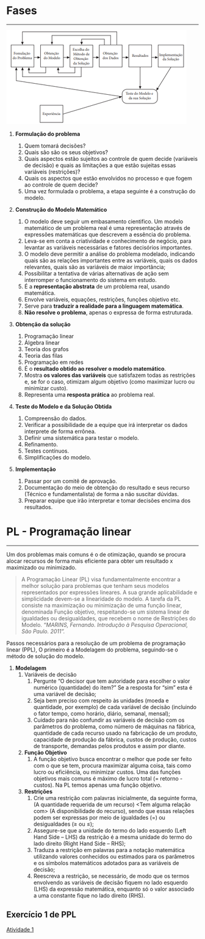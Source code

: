 # Fases

---

![Fases](img/fases.png)

1. **Formulação do problema**
    1. Quem tomará decisões?
    2. Quais são são os seus objetivos?
    3. Quais aspectos estão sujeitos ao controle de quem decide (variáveis de decisão) e quais as limitações a que estão sujeitas essas variáveis (restrições)?
    4. Quais os aspectos que estão envolvidos no processo e que fogem ao controle de quem decide?
    5. Uma vez formulada o problema, a etapa seguinte é a construção do modelo.
2. **Construção do Modelo Matemático**

    1. O modelo deve seguir um embasamento cientifico. Um modelo matemático de um problema real é uma representação através de expressões matemáticas que descrevem a essência do problema.
    2. Leva-se em conta a criatividade e conhecimento de negócio, para levantar as variáveis necessárias e fatores decisórios importantes.
    3. O modelo deve permitir a análise do problema modelado, indicando quais são as relações importantes entre as variáveis, quais os dados relevantes, quais são as variáveis de maior importância;
    4. Possibilitar a tentativa de várias alternativas de ação sem interromper o funcionamento do sistema em estudo. 
    5. É a **representação abstrata** de um problema real, usando matemática.
    6. Envolve variáveis, equações, restrições, funções objetivo etc.
    7. Serve para **traduzir a realidade para a linguagem matemática**.
    8. **Não resolve o problema**, apenas o expressa de forma estruturada.

3. **Obtenção da solução**
    1. Programação linear
    2. Álgebra linear
    3. Teoria dos grafos
    4. Teoria das filas
    5. Programação em redes
    6. É o **resultado obtido ao resolver o modelo matemático**.
    7. Mostra **os valores das variáveis** que satisfazem todas as restrições e, se for o caso, otimizam algum objetivo (como maximizar lucro ou minimizar custo).
    8. Representa uma **resposta prática** ao problema real.
4. **Teste do Modelo e da Solução Obtida**

    1. Compreensão do dados.
    2. Verificar a possibilidade de a equipe que irá interpretar os dados interprete de forma errônea.
    3. Definir uma sistemática para testar o modelo.
    4. Refinamento.
    5. Testes contínuos.
    6. Simplificações do modelo.

5. **Implementação**
    1. Passar por um comitê de aprovação.
    2. Documentação do meio de obtenção do resultado e seus recurso (Técnico e fundamentalista) de forma a não suscitar dúvidas.
    3. Preparar equipe que irão interpretar e tomar decisões encima dos resultados.


# PL - Programação linear

---

Um dos problemas mais comuns é o de otimização, quando se procura alocar recursos de forma mais eficiente para obter um resultado x maximizado ou minimizado.

> A Programação Linear (PL) visa fundamentalmente encontrar a melhor solução para problemas que tenham seus modelos representados por expressões
lineares. A sua grande aplicabilidade e simplicidade devem-se a linearidade do
modelo. A tarefa da PL consiste na maximização ou minimização de uma função linear, denominada Função objetivo, respeitando-se um sistema linear de
igualdades ou desigualdades, que recebem o nome de Restrições do Modelo. *“MARINS, Fernando. Introdução à Pesquisa Operacional, São Paulo. 2011”.*
> 

Passos necessários para a resolução de um problema de programação linear (PPL), O primeiro é a Modelagem do problema, seguindo-se o método de solução do modelo.

1. **Modelagem**
    1. Variáveis de decisão
        1. Pergunte “O decisor que tem autoridade para escolher o valor numérico
        (quantidade) do item?” Se a resposta for “sim” esta é uma variável
        de decisão;
        2. Seja bem preciso com respeito às unidades (moeda e quantidade, por
        exemplo) de cada variável de decisão (incluindo o fator tempo, como
        horário, diário, semanal, mensal);
        3. Cuidado para não confundir as variáveis de decisão com os parâmetros
        do problema, como número de máquinas na fábrica, quantidade de
        cada recurso usado na fabricação de um produto, capacidade de produção da fábrica, custos de produção, custos de transporte, demandas
        pelos produtos e assim por diante.
    2. **Função Objetivo**
        1. A função objetivo busca encontrar o melhor que pode ser feito com o que se tem, procura maximizar alguma coisa, tais como lucro ou eficiência, ou minimizar custos. Uma das funções objetivos mais comuns é máximo de lucro total (= retorno - custos). Na PL temos apenas uma função objetivo.
    3. **Restrições**
        1. Crie uma restrição com palavras inicialmente, da seguinte forma,
        (A quantidade requerida de um recurso) <Tem alguma relação com>
        (A disponibilidade do recurso), sendo que essas relações podem ser
        expressas por meio de igualdades (=) ou desigualdades (≥ ou ≤);
        2. Assegure-se que a unidade do termo do lado esquerdo (Left Hand
        Side – LHS) da restrição é a mesma unidade do termo do lado direito
        (Right Hand Side – RHS);
        3. Traduza a restrição em palavras para a notação matemática utilizando
        valores conhecidos ou estimados para os parâmetros e os símbolos matemáticos adotados para as variáveis de decisão;
        4. Reescreva a restrição, se necessário, de modo que os termos envolvendo
        as variáveis de decisão fiquem no lado esquerdo (LHS) da expressão
        matemática, enquanto só o valor associado a uma constante fique no
        lado direito (RHS).

## Exercício 1 de PPL
[Atividade 1](programacao-linear/atividade_1.ipynb)